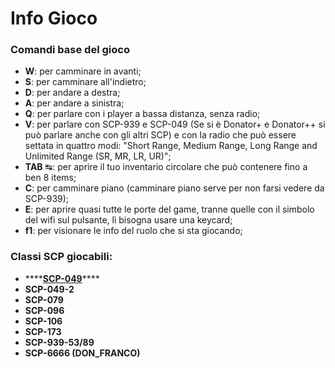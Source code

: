 # Info Gioco

### Comandi base del gioco

* **W**: per camminare in avanti;
* **S**: per camminare all'indietro;
* **D**: per andare a destra;
* **A**: per andare a sinistra; 
* **Q**: per parlare con i player a bassa distanza, senza radio;
* **V**: per parlare con SCP-939 e SCP-049 \(Se si è Donator+ e Donator++ si può parlare anche con gli altri SCP\) e con la radio che può essere settata in quattro modi: "Short Range, Medium Range, Long Range and Unlimited Range \(SR, MR, LR, UR\)";
* **TAB** ↹: per aprire il tuo inventario circolare che può contenere fino a ben 8 items;
* **C**: per camminare piano \(camminare piano serve per non farsi vedere da SCP-939\);
* **E**: per aprire quasi tutte le porte del game, tranne quelle con il simbolo del wifi sul pulsante, lì bisogna usare una keycard;
* **f1**: per visionare le info del ruolo che si sta giocando;

### Classi SCP giocabili:

* \*\*\*\*[**SCP-049**](scp.md#scp-049)\*\*\*\*
* **SCP-049-2**
* **SCP-079**
* **SCP-096**
* **SCP-106**
* **SCP-173**
* **SCP-939-53/89**
* **SCP-6666 \(DON\_FRANCO\)**

